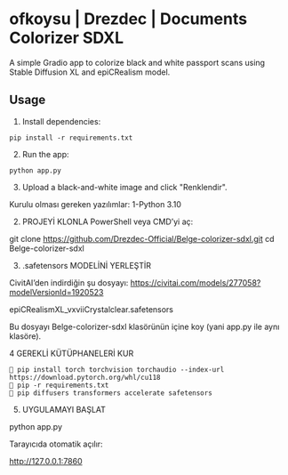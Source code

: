 # ofkoysu | Drezdec | Documents Colorizer SDXL

A simple Gradio app to colorize black and white passport scans using Stable Diffusion XL and epiCRealism model.

## Usage

1. Install dependencies:

```
pip install -r requirements.txt
```

2. Run the app:

```
python app.py
```

3. Upload a black-and-white image and click "Renklendir".


Kurulu olması gereken yazılımlar:
1-Python 3.10

2. PROJEYİ KLONLA
PowerShell veya CMD’yi aç:

git clone https://github.com/Drezdec-Official/Belge-colorizer-sdxl.git
cd Belge-colorizer-sdxl

3. .safetensors MODELİNİ YERLEŞTİR

CivitAI’den indirdiğin şu dosyayı: https://civitai.com/models/277058?modelVersionId=1920523

epiCRealismXL_vxviiCrystalclear.safetensors

Bu dosyayı Belge-colorizer-sdxl klasörünün içine koy (yani app.py ile aynı klasöre).


4 GEREKLİ KÜTÜPHANELERİ KUR

    🔁 pip install torch torchvision torchaudio --index-url https://download.pytorch.org/whl/cu118
    🔁 pip -r requirements.txt
    🔁 pip diffusers transformers accelerate safetensors


5. UYGULAMAYI BAŞLAT

python app.py

Tarayıcıda otomatik açılır:

http://127.0.0.1:7860
